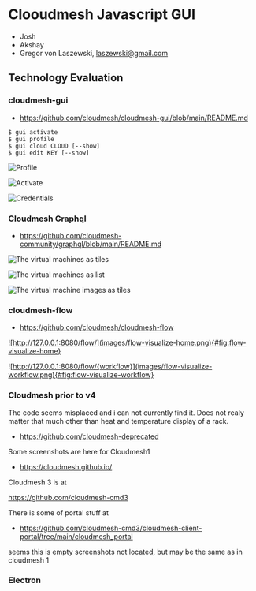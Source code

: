 # Clooudmesh Javascript GUI

* Josh
* Akshay
* Gregor von Laszewski, laszewski@gmail.com


## Technology Evaluation

### cloudmesh-gui

* <https://github.com/cloudmesh/cloudmesh-gui/blob/main/README.md>

```
$ gui activate
$ gui profile
$ gui cloud CLOUD [--show]
$ gui edit KEY [--show]
```

![Profile](images/profile.png)    


![Activate](images/activate.png)    


![Credentials](images/credentials.png)

### Cloudmesh Graphql

* <https://github.com/cloudmesh-community/graphql/blob/main/README.md>

![The virtual machines as tiles](images/dashboard1.png)

![The virtual machines as list](images/dashboard2.png)

![The virtual machine images as tiles](images/dashboard-images.png)

### cloudmesh-flow

* <https://github.com/cloudmesh/cloudmesh-flow>


![http://127.0.0.1:8080/flow/](images/flow-visualize-home.png){#fig:flow-visualize-home}

![http://127.0.0.1:8080/flow/{workflow}](images/flow-visualize-workflow.png){#fig:flow-visualize-workflow}



### Cloudmesh prior to v4

The code seems misplaced and i can not currently find it. Does not realy
matter that much other than heat and temperature display of a rack.

* <https://github.com/cloudmesh-deprecated>

Some screenshots are here for Cloudmesh1

* <https://cloudmesh.github.io/>

Cloudmesh 3 is at 

<https://github.com/cloudmesh-cmd3>

There is some  of portal stuff at 

* <https://github.com/cloudmesh-cmd3/cloudmesh-client-portal/tree/main/cloudmesh_portal>

seems this is empty
screenshots not located, but may be the same as in cloudmesh 1


### Electron


